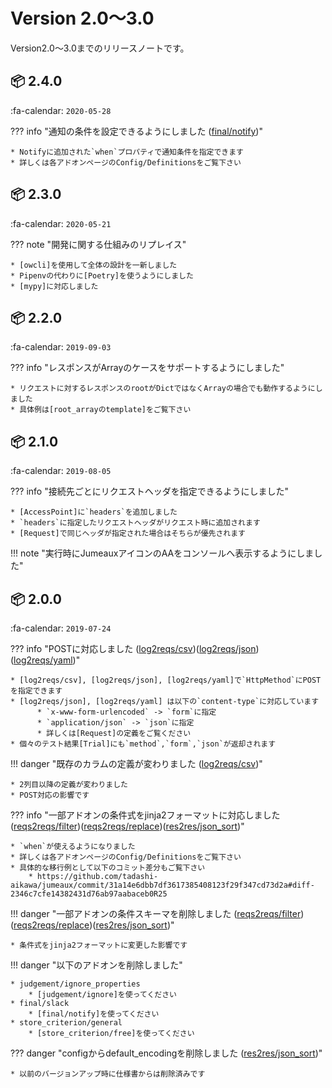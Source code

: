 Version 2.0～3.0
=================

Version2.0～3.0までのリリースノートです。

## :package: 2.4.0

:fa-calendar: `2020-05-28`

??? info "通知の条件を設定できるようにしました ([final/notify])"

    * Notifyに追加された`when`プロパティで通知条件を指定できます
    * 詳しくは各アドオンページのConfig/Definitionsをご覧下さい

## :package: 2.3.0

:fa-calendar: `2020-05-21`

??? note "開発に関する仕組みのリプレイス"

    * [owcli]を使用して全体の設計を一新しました
    * Pipenvの代わりに[Poetry]を使うようにしました
    * [mypy]に対応しました

[owcli]: https://github.com/tadashi-aikawa/owcli
[Poetry]: https://python-poetry.org/
[mypy]: http://mypy-lang.org/


## :package: 2.2.0

:fa-calendar: `2019-09-03`

??? info "レスポンスがArrayのケースをサポートするようにしました"

    * リクエストに対するレスポンスのrootがDictではなくArrayの場合でも動作するようにしました
    * 具体例は[root_arrayのtemplate]をご覧下さい

[root_arrayのtemplate]: https://github.com/tadashi-aikawa/jumeaux/tree/master/jumeaux/sample/template/root_array


## :package: 2.1.0

:fa-calendar: `2019-08-05`

??? info "接続先ごとにリクエストヘッダを指定できるようにしました"

    * [AccessPoint]に`headers`を追加しました
    * `headers`に指定したリクエストヘッダがリクエスト時に追加されます
    * [Request]で同じヘッダが指定された場合はそちらが優先されます
    
!!! note "実行時にJumeauxアイコンのAAをコンソールへ表示するようにしました"


## :package: 2.0.0

:fa-calendar: `2019-07-24`

??? info "POSTに対応しました ([log2reqs/csv])([log2reqs/json])([log2reqs/yaml])"

    * [log2reqs/csv], [log2reqs/json], [log2reqs/yaml]で`HttpMethod`にPOSTを指定できます
    * [log2reqs/json], [log2reqs/yaml] は以下の`content-type`に対応しています
          * `x-www-form-urlencoded` -> `form`に指定
          * `application/json` -> `json`に指定
          * 詳しくは[Request]の定義をご覧ください
    * 個々のテスト結果[Trial]にも`method`,`form`,`json`が返却されます

!!! danger "既存のカラムの定義が変わりました ([log2reqs/csv])"

    * 2列目以降の定義が変わりました
    * POST対応の影響です

??? info "一部アドオンの条件式をjinja2フォーマットに対応しました ([reqs2reqs/filter])([reqs2reqs/replace])([res2res/json_sort])"

    * `when`が使えるようになりました
    * 詳しくは各アドオンページのConfig/Definitionsをご覧下さい
    * 具体的な移行例として以下のコミット差分もご覧下さい
        * https://github.com/tadashi-aikawa/jumeaux/commit/31a14e6dbb7df3617385408123f29f347cd73d2a#diff-2346c7cfe14382431d76ab97aabaceb0R25

!!! danger "一部アドオンの条件スキーマを削除しました ([reqs2reqs/filter])([reqs2reqs/replace])([res2res/json_sort])"

    * 条件式をjinja2フォーマットに変更した影響です

!!! danger "以下のアドオンを削除しました"

    * judgement/ignore_properties
        * [judgement/ignore]を使ってください
    * final/slack
        * [final/notify]を使ってください
    * store_criterion/general
        * [store_criterion/free]を使ってください

??? danger "configからdefault_encodingを削除しました ([res2res/json_sort])"

    * 以前のバージョンアップ時に仕様書からは削除済みです


[request]:  ../../models/request
[trial]: ../../models/trial
[AccessPoint]: ../../models/access-point

[log2reqs/csv]: ../../addons/log2reqs#csv
[log2reqs/json]: ../../addons/log2reqs#json
[log2reqs/yaml]: ../../addons/log2reqs#yaml
[reqs2reqs/filter]: ../../addons/reqs2reqs#filter
[reqs2reqs/replace]: ../../addons/reqs2reqs#replace
[res2res/json_sort]: ../../addons/res2res#json_sort
[judgement/ignore]: ../../addons/judgement#ignore
[store_criterion/free]: ../../addons/store_criterion#free
[final/notify]: ../../addons/final#notify

